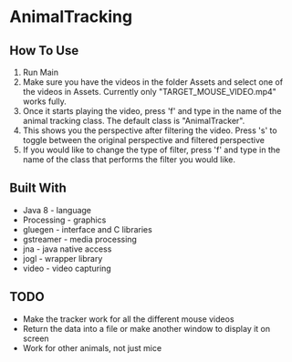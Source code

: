 # AnimalTracking


## How To Use
1. Run Main
2. Make sure you have the videos in the folder Assets and select one of the videos in Assets. Currently only "TARGET_MOUSE_VIDEO.mp4" works fully.
3. Once it starts playing the video, press 'f' and type in the name of the animal tracking class. The default class is "AnimalTracker".
4. This shows you the perspective after filtering the video. Press 's' to toggle between the original perspective and filtered perspective
5. If you would like to change the type of filter, press 'f' and type in the name of the class that performs the filter you would like.


## Built With

- Java 8 - language
- Processing - graphics
- gluegen - interface and C libraries
- gstreamer - media processing
- jna - java native access
- jogl - wrapper library
- video - video capturing

## TODO
- Make the tracker work for all the different mouse videos
- Return the data into a file or make another window to display it on screen
- Work for other animals, not just mice
